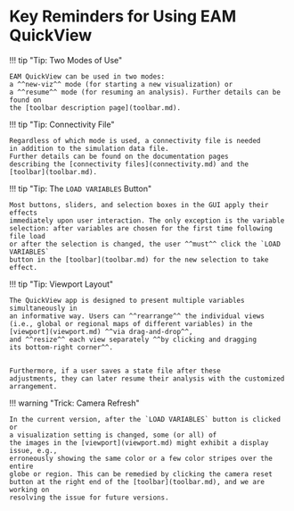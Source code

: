# Key Reminders for Using EAM QuickView

!!! tip "Tip: Two Modes of Use"

    EAM QuickView can be used in two modes:
    a ^^new-viz^^ mode (for starting a new visualization) or
    a ^^resume^^ mode (for resuming an analysis). Further details can be found on
    the [toolbar description page](toolbar.md).
     
!!! tip "Tip: Connectivity File"

    Regardless of which mode is used, a connectivity file is needed
    in addition to the simulation data file.
    Further details can be found on the documentation pages
    describing the [connectivity files](connectivity.md) and the
    [toolbar](toolbar.md).
     
!!! tip "Tip: The `LOAD VARIABLES` Button"

    Most buttons, sliders, and selection boxes in the GUI apply their effects
    immediately upon user interaction. The only exception is the variable
    selection: after variables are chosen for the first time following file load
    or after the selection is changed, the user ^^must^^ click the `LOAD VARIABLES`
    button in the [toolbar](toolbar.md) for the new selection to take effect.
     
!!! tip "Tip: Viewport Layout"

    The QuickView app is designed to present multiple variables simultaneously in
    an informative way. Users can ^^rearrange^^ the individual views
    (i.e., global or regional maps of different variables) in the
    [viewport](viewport.md) ^^via drag-and-drop^^,
    and ^^resize^^ each view separately ^^by clicking and dragging
    its bottom-right corner^^.


    Furthermore, if a user saves a state file after these
    adjustments, they can later resume their analysis with the customized
    arrangement.

!!! warning "Trick: Camera Refresh"

    In the current version, after the `LOAD VARIABLES` button is clicked or
    a visualization setting is changed, some (or all) of
    the images in the [viewport](viewport.md) might exhibit a display issue, e.g.,
    erroneously showing the same color or a few color stripes over the entire
    globe or region. This can be remedied by clicking the camera reset
    button at the right end of the [toolbar](toolbar.md), and we are working on
    resolving the issue for future versions.

